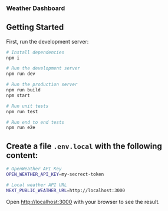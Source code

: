 ### Weather Dashboard

## Getting Started

First, run the development server:

```bash
# Install dependencies
npm i

# Run the development server
npm run dev

# Run the production server
npm run build
npm start

# Run unit tests
npm run test

# Run end to end tests
npm run e2e

```

## Create a file `.env.local` with the following content:

```sh
# OpenWeather API Key
OPEN_WEATHER_API_KEY=my-secrect-token

# Local weather API URL
NEXT_PUBLIC_WEATHER_URL=http://localhost:3000
```


Open [http://localhost:3000](http://localhost:3000) with your browser to see the result.


